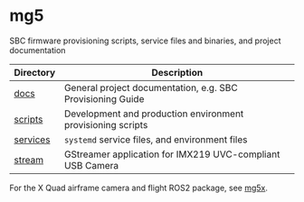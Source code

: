 # mg5

SBC firmware provisioning scripts, service files and binaries, and project documentation

| Directory            | Description                                                 |
|----------------------|-------------------------------------------------------------|
| [docs](docs)           | General project documentation, e.g. SBC Provisioning Guide    |
| [scripts](scripts)   | Development and production environment provisioning scripts |
| [services](services) | `systemd` service files, and environment files              |
| [stream](stream)     | GStreamer application for IMX219 UVC-compliant USB Camera   |

For the X Quad airframe camera and flight ROS2 package, see [mg5x](https://github.com/Henchel-Santillan/mg5x).
